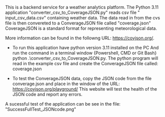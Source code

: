 This is a backend service for a weather analytics platform. 
The Python 3.11 application "converter_csv_to_CoverageJSON.py" reads csv file " input_csv_data.csv" containing weather data.
The data read in from the cvs file is then convereted to a ConverageJSON file called "coverage.json"
CoverageJSON is a standard format for representing meteorological data. 

More information can be found in the followng URL: https://covjson.org/.

* To run this application have python version 3.11 installed on the PC
And run the command in a terminal window {Powershell, CMD or Git Bash}
python .\converter_csv_to_CoverageJSON.py.
The python program will read in the example csv file and create the ConverageJSON file called: coverage.json

* To test the ConverageJSON data, copy the JSON code from the file converage.json and place in the window of the URL: https://covjson.org/playground/
This website will test the health of the JSON code and report any errors.

A sucessful test of the application can be see in the file: "SuccessFullTest_JSONcode.png"
